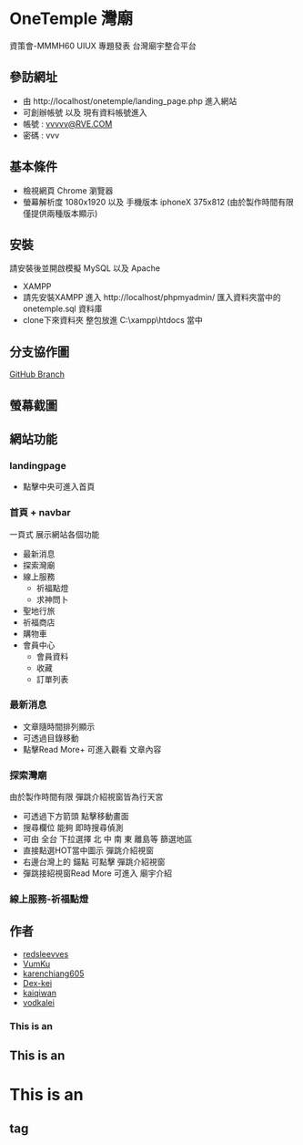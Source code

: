 # OneTemple 灣廟

資策會-MMMH60 UIUX 專題發表 台灣廟宇整合平台

## 參訪網址

* 由 http://localhost/onetemple/landing_page.php 進入網站
* 可創辦帳號 以及 現有資料帳號進入 
* 帳號 : vvvvv@RVE.COM
* 密碼 : vvv

## 基本條件
* 檢視網頁 Chrome 瀏覽器
* 螢幕解析度 1080x1920 以及 手機版本 iphoneX 375x812 (由於製作時間有限 僅提供兩種版本顯示)

## 安裝
請安裝後並開啟模擬 MySQL 以及 Apache
* XAMPP
* 請先安裝XAMPP 進入 http://localhost/phpmyadmin/ 匯入資料夾當中的 onetemple.sql 資料庫
* clone下來資料夾 整包放進 C:\xampp\htdocs 當中
  
## 分支協作圖
<a href="https://github.com/redsleevves/onetemple/network">GitHub Branch</a>

## 螢幕截圖

## 網站功能
### landingpage
* 點擊中央可進入首頁
### 首頁 + navbar
一頁式 展示網站各個功能
* 最新消息
* 探索灣廟
* 線上服務
  * 祈福點燈   
  * 求神問卜
* 聖地行旅
* 祈福商店
* 購物車
* 會員中心
  * 會員資料
  * 收藏
  * 訂單列表
### 最新消息
* 文章隨時間排列顯示
* 可透過目錄移動
* 點擊Read More+ 可進入觀看 文章內容
### 探索灣廟
由於製作時間有限 彈跳介紹視窗皆為行天宮
* 可透過下方箭頭 點擊移動畫面
* 搜尋欄位 能夠 即時搜尋偵測
* 可由 全台 下拉選擇 北 中 南 東 離島等 篩選地區
* 直接點選HOT當中圖示 彈跳介紹視窗
* 右邊台灣上的 錨點 可點擊 彈跳介紹視窗
* 彈跳接紹視窗Read More 可進入 廟宇介紹
### 線上服務-祈福點燈



## 作者

* <a href="https://github.com/redsleevves">redsleevves</a>
* <a href="https://github.com/VumKu">VumKu</a>
* <a href="https://github.com/karenchiang605">karenchiang605</a>
* <a href="https://github.com/Dex-kei">Dex-kei</a>
* <a href="https://github.com/kaiqiwan">kaiqiwan</a>
* <a href="https://github.com/vodkalei">vodkalei</a>

### This is an 
## This is an 
# This is an 
<h2> tag

